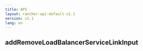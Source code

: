 ```yaml
---
title: API
layout: rancher-api-default-v1.1
version: v1.1
lang: en
---
```


## addRemoveLoadBalancerServiceLinkInput





